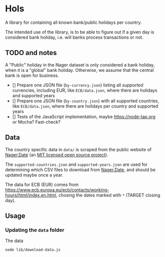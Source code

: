 # Hols

A library for containing all known bank/public holidays per country.

The intended use of the library, is to be able to figure out if a given day is considered bank holiday, i.e. will banks process transactions or not.

## TODO and notes

A "Public" holiday in the Nager dataset is only considered a bank holiday, when it is a "global" bank holiday. Otherwise, we assume that the central bank is open for business.

- [] Prepare one JSON file (`by-currency.json`) listing all _supported_ currencies, including EUR, like `ECB/data.json`, where there are holidays and supported years
- [] Prepare one JSON file (`by-country.json`) with all supported countries, like `ECB/data.json`, where there are holidays per country and supported years
- [] Tests of the JavaScript implementation, maybe https://node-tap.org or Mocha? Fast-check?

## Data

The country specific data in `data/` is scraped from the public website of [Nager.Date][0] (an [MIT licensed open source project][1]).

The `supported-countries.json` and `supported-years.json` are used for determining which CSV files to download from [Nager.Date][0], and should be updated maybe once a year.

The data for ECB (EUR) comes from https://www.ecb.europa.eu/ecb/contacts/working-hours/html/index.en.html, chosing the dates marked with `*` (TARGET closing day).

## Usage

### Updating the `data` folder

The data

```sh
node lib/download-data.js
```

[0]: https://date.nager.at/
[1]: https://github.com/nager/Nager.Date
